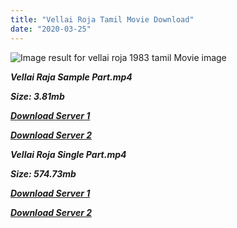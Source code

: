 ```yaml
---
title: "Vellai Roja Tamil Movie Download"
date: "2020-03-25"
---
```


![Image result for vellai roja 1983 tamil Movie image](https://www.filmibeat.com/img/220x100x275/popcorn/movie_posters/vellai-roja-6845.jpg)

**_Vellai Raja Sample Part.mp4_**

**_Size: 3.81mb_**

**_[Download Server 1](http://b5.wetransfer.vip/files/{b8ae04a0e9ab0f9e64837bab03a252825878f388f00779843f60cec38aa445db}20Actor{b8ae04a0e9ab0f9e64837bab03a252825878f388f00779843f60cec38aa445db}20Hits{b8ae04a0e9ab0f9e64837bab03a252825878f388f00779843f60cec38aa445db}20Collection/Sivaji{b8ae04a0e9ab0f9e64837bab03a252825878f388f00779843f60cec38aa445db}20Movies{b8ae04a0e9ab0f9e64837bab03a252825878f388f00779843f60cec38aa445db}20Collections/Vellai{b8ae04a0e9ab0f9e64837bab03a252825878f388f00779843f60cec38aa445db}20Roja{b8ae04a0e9ab0f9e64837bab03a252825878f388f00779843f60cec38aa445db}20(1983)/Vellai{b8ae04a0e9ab0f9e64837bab03a252825878f388f00779843f60cec38aa445db}20Roja{b8ae04a0e9ab0f9e64837bab03a252825878f388f00779843f60cec38aa445db}20{b8ae04a0e9ab0f9e64837bab03a252825878f388f00779843f60cec38aa445db}20Sample{b8ae04a0e9ab0f9e64837bab03a252825878f388f00779843f60cec38aa445db}20HD.mp4)_**

**_[Download Server 2](http://b5.wetransfer.vip/files/{b8ae04a0e9ab0f9e64837bab03a252825878f388f00779843f60cec38aa445db}20Actor{b8ae04a0e9ab0f9e64837bab03a252825878f388f00779843f60cec38aa445db}20Hits{b8ae04a0e9ab0f9e64837bab03a252825878f388f00779843f60cec38aa445db}20Collection/Sivaji{b8ae04a0e9ab0f9e64837bab03a252825878f388f00779843f60cec38aa445db}20Movies{b8ae04a0e9ab0f9e64837bab03a252825878f388f00779843f60cec38aa445db}20Collections/Vellai{b8ae04a0e9ab0f9e64837bab03a252825878f388f00779843f60cec38aa445db}20Roja{b8ae04a0e9ab0f9e64837bab03a252825878f388f00779843f60cec38aa445db}20(1983)/Vellai{b8ae04a0e9ab0f9e64837bab03a252825878f388f00779843f60cec38aa445db}20Roja{b8ae04a0e9ab0f9e64837bab03a252825878f388f00779843f60cec38aa445db}20{b8ae04a0e9ab0f9e64837bab03a252825878f388f00779843f60cec38aa445db}20Sample{b8ae04a0e9ab0f9e64837bab03a252825878f388f00779843f60cec38aa445db}20HD.mp4)_**

**_Vellai Roja Single Part.mp4_**

**_Size: 574.73mb_**

**_[Download Server 1](http://b5.wetransfer.vip/files/{b8ae04a0e9ab0f9e64837bab03a252825878f388f00779843f60cec38aa445db}20Actor{b8ae04a0e9ab0f9e64837bab03a252825878f388f00779843f60cec38aa445db}20Hits{b8ae04a0e9ab0f9e64837bab03a252825878f388f00779843f60cec38aa445db}20Collection/Sivaji{b8ae04a0e9ab0f9e64837bab03a252825878f388f00779843f60cec38aa445db}20Movies{b8ae04a0e9ab0f9e64837bab03a252825878f388f00779843f60cec38aa445db}20Collections/Vellai{b8ae04a0e9ab0f9e64837bab03a252825878f388f00779843f60cec38aa445db}20Roja{b8ae04a0e9ab0f9e64837bab03a252825878f388f00779843f60cec38aa445db}20(1983)/Vellai{b8ae04a0e9ab0f9e64837bab03a252825878f388f00779843f60cec38aa445db}20Roja{b8ae04a0e9ab0f9e64837bab03a252825878f388f00779843f60cec38aa445db}20{b8ae04a0e9ab0f9e64837bab03a252825878f388f00779843f60cec38aa445db}20Single{b8ae04a0e9ab0f9e64837bab03a252825878f388f00779843f60cec38aa445db}20Part{b8ae04a0e9ab0f9e64837bab03a252825878f388f00779843f60cec38aa445db}20HD.mp4)_**

**_[Download Server 2](http://b5.wetransfer.vip/files/{b8ae04a0e9ab0f9e64837bab03a252825878f388f00779843f60cec38aa445db}20Actor{b8ae04a0e9ab0f9e64837bab03a252825878f388f00779843f60cec38aa445db}20Hits{b8ae04a0e9ab0f9e64837bab03a252825878f388f00779843f60cec38aa445db}20Collection/Sivaji{b8ae04a0e9ab0f9e64837bab03a252825878f388f00779843f60cec38aa445db}20Movies{b8ae04a0e9ab0f9e64837bab03a252825878f388f00779843f60cec38aa445db}20Collections/Vellai{b8ae04a0e9ab0f9e64837bab03a252825878f388f00779843f60cec38aa445db}20Roja{b8ae04a0e9ab0f9e64837bab03a252825878f388f00779843f60cec38aa445db}20(1983)/Vellai{b8ae04a0e9ab0f9e64837bab03a252825878f388f00779843f60cec38aa445db}20Roja{b8ae04a0e9ab0f9e64837bab03a252825878f388f00779843f60cec38aa445db}20{b8ae04a0e9ab0f9e64837bab03a252825878f388f00779843f60cec38aa445db}20Single{b8ae04a0e9ab0f9e64837bab03a252825878f388f00779843f60cec38aa445db}20Part{b8ae04a0e9ab0f9e64837bab03a252825878f388f00779843f60cec38aa445db}20HD.mp4)_**
